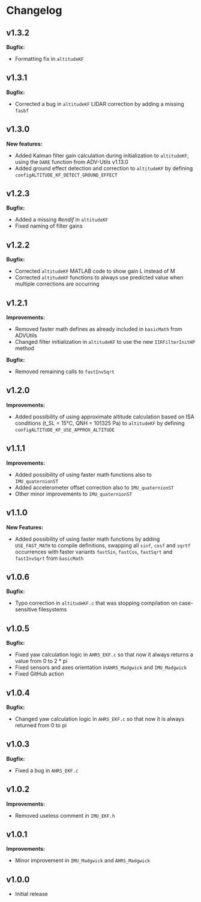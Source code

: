 # Changelog

## v1.3.2

**Bugfix:**
- Formatting fix in `altitudeKF`

## v1.3.1

**Bugfix:**
- Corrected a bug in `altitudeKF` LIDAR correction by adding a missing `fasbf`

## v1.3.0

**New features:**
- Added Kalman filter gain calculation during initialization to `altitudeKF`, using the `DARE` function from ADV-Utils v1.13.0
- Added ground effect detection and correction to `altitudeKF` by defining `configALTITUDE_KF_DETECT_GROUND_EFFECT`

## v1.2.3

**Bugfix:**
- Added a missing _#endif_ in `altitudeKF`
- Fixed naming of filter gains

## v1.2.2

**Bugfix:**
- Corrected `altitudeKF` MATLAB code to show gain L instead of M
- Corrected `altitudeKF` functions to always use predicted value when multiple corrections are occurring

## v1.2.1

**Improvements:**
- Removed faster math defines as already included in `basicMath` from ADVUtils
- Changed filter initialization in `altitudeKF` to use the new `IIRFilterInitHP` method

**Bugfix:**
- Removed remaining calls to `fastInvSqrt`

## v1.2.0

**Improvements:**
- Added possibility of using approximate altitude calculation based on ISA conditions (t_SL = 15°C, QNH = 101325 Pa) to `altitudeKF` by defining `configALTITUDE_KF_USE_APPROX_ALTITUDE` 

## v1.1.1

**Improvements:**
- Added possibility of using faster math functions also to `IMU_quaternionST`
- Added accelerometer offset correction also to `IMU_quaternionST`
- Other minor improvements to `IMU_quaternionST`

## v1.1.0

**New Features:**
- Added possibility of using faster math functions by adding `USE_FAST_MATH` to compile definitions, swapping all `sinf`, `cosf` and `sqrtf` occurrences with faster variants `fastSin`, `fastCos`, `fastSqrt` and `fastInvSqrt` from `basicMath`

## v1.0.6

**Bugfix:**
- Typo correction in `altitudeKF.c` that was stopping compilation on case-sensitive filesystems

## v1.0.5

**Bugfix:**
- Fixed yaw calculation logic in `AHRS_EKF.c` so that now it always returns a value from 0 to 2 * pi
- Fixed sensors and axes orientation in`AHRS_Madgwick` and `IMU_Madgwick`
- Fixed GitHub action

## v1.0.4

**Bugfix:**
- Changed yaw calculation logic in `AHRS_EKF.c` so that now it is always returned from 0 to pi

## v1.0.3

**Bugfix:**
- Fixed a bug in `AHRS_EKF.c`

## v1.0.2

**Improvements:**
- Removed useless comment in `IMU_EKF.h`

## v1.0.1

**Improvements:**
- Minor improvement in `IMU_Madgwick` and `AHRS_Madgwick`

## v1.0.0

- Initial release